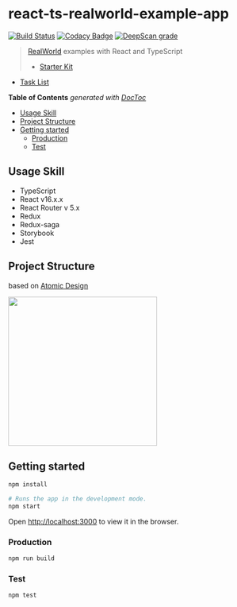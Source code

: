 # react-ts-realworld-example-app
[![Build Status](https://travis-ci.com/gloriaJun/react-ts-realworld-example-app.svg?branch=master)](https://travis-ci.com/gloriaJun/react-ts-realworld-example-app)
[![Codacy Badge](https://api.codacy.com/project/badge/Grade/9076a84b3d184978ab348b901f435920)](https://www.codacy.com/app/pureainu/react-ts-realworld-example-app?utm_source=github.com&amp;utm_medium=referral&amp;utm_content=gloriaJun/react-ts-realworld-example-app&amp;utm_campaign=Badge_Grade)
[![DeepScan grade](https://deepscan.io/api/teams/4378/projects/7084/branches/65554/badge/grade.svg)](https://deepscan.io/dashboard#view=project&tid=4378&pid=7084&bid=65554)

> [RealWorld](https://github.com/gothinkster/realworld) examples with React and TypeScript
> - [Starter Kit](https://github.com/gothinkster/realworld-starter-kit)

- [Task List](https://github.com/gloriaJun/react-ts-realworld-example-app/issues)

<!-- START doctoc generated TOC please keep comment here to allow auto update -->
<!-- DON'T EDIT THIS SECTION, INSTEAD RE-RUN doctoc TO UPDATE -->
**Table of Contents**  *generated with [DocToc](https://github.com/thlorenz/doctoc)*

- [Usage Skill](#usage-skill)
- [Project Structure](#project-structure)
- [Getting started](#getting-started)
  - [Production](#production)
  - [Test](#test)

<!-- END doctoc generated TOC please keep comment here to allow auto update -->


## Usage Skill

- TypeScript
- React v16.x.x
- React Router v 5.x
- Redux
- Redux-saga
- Storybook
- Jest


## Project Structure

based on [Atomic Design](http://bradfrost.com/blog/post/atomic-web-design/)

<img src="https://cdn-images-1.medium.com/max/1600/1*m2fb_YCpY3WUJxKNUjLPdA.png" height="300px">

## Getting started

```bash
npm install

# Runs the app in the development mode.
npm start
```
Open [http://localhost:3000](http://localhost:3000) to view it in the browser.

### Production

```bash
npm run build
```

### Test

```bash
npm test
```